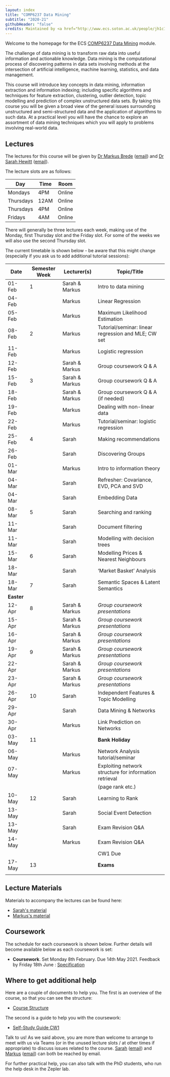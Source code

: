 ```yaml
---
layout: index
title: "COMP6237 Data Mining"
subtitle: "2020-21"
githubHeader: "false"
credits: Maintained by <a href="http://www.ecs.soton.ac.uk/people/jh1c18">Dr Sarah Hewitt</a>.
---
```


Welcome to the homepage for the ECS [COMP6237 Data Mining](https://secure.ecs.soton.ac.uk/module/COMP6237) module.

The challenge of data mining is to transform raw data into useful information and actionable knowledge. Data mining is the computational process of discovering patterns in data sets involving methods at the intersection of artificial intelligence, machine learning, statistics, and data management. 

This course will introduce key concepts in data mining, information extraction and information indexing; including specific algorithms and techniques for feature extraction, clustering, outlier detection, topic modelling and prediction of complex unstructured data sets. By taking this course you will be given a broad view of the general issues surrounding unstructured and semi-structured data and the application of algorithms to such data. At a practical level you will have the chance to explore an assortment of data mining techniques which you will apply to problems involving real-world data. 

## Lectures
The lectures for this course will be given by <a href="http://www.ecs.soton.ac.uk/people/mb8">Dr Markus Brede</a> ([email](mailto:mb8@ecs.soton.ac.uk)) and <a href="http://www.ecs.soton.ac.uk/people/sh7n18">Dr Sarah Hewitt</a> ([email](mailto:sarah.hewitt@soton.ac.uk)). 

The lecture slots are as follows:

Day        | Time | Room   
-----------|------|-----------------------
Mondays    | 4PM	| Online
Thursdays	 | 12AM	| Online
Thursdays	 | 4PM	| Online
Fridays	   | 4AM	| Online

There will generally be three lectures each week, making use of the Monday, first Thursday slot and the Friday slot. For some of the weeks we will also use the second Thursday slot. 

<!---When we are not using sessions for formal teaching, the rooms are available for you to use for the group project. At those times both Sarah & Markus will endeavour to be in their respective offices should you wish to get assistance with any aspects of the course (it is advisable to email us before to give us a heads-up that you're coming though).--->

The current timetable is shown below - be aware that this might change (especially if you ask us to add additional tutorial sessions):

| Date       | Semester Week | Lecturer(s)     | Topic/Title                                           | 
|------------|---------------|-----------------|-------------------------------------------------------| 
| 01-Feb     | 1             | Sarah & Markus  | Intro to data mining                                  | 
| 04-Feb     |               | Markus          | Linear Regression                                     |
| 05-Feb     |               | Markus          | Maximum Likelihood Estimation                         | 
| 08-Feb     | 2             | Markus          | Tutorial/seminar: linear regression and MLE; CW  set  | 
| 11-Feb     |               | Markus          | Logistic regression                                   |
| 12-Feb     |               | Sarah & Markus  | Group coursework Q & A                                |
| 15-Feb     | 3             | Sarah & Markus  | Group coursework Q & A                                |
| 18-Feb     |               | Sarah & Markus  | Group coursework Q & A (if needed)                    | 
| 19-Feb     |               | Markus          | Dealing with non-linear data                          |
| 22-Feb     |               | Markus          | Tutorial/seminar: logistic regression                 |
| 25-Feb     | 4             | Sarah           | Making recommendations                                | 
| 26-Feb     |               | Sarah           | Discovering Groups                                    | 
| 01-Mar     |               | Markus          | Intro to information theory                           |
| 04-Mar     |               | Sarah           | Refresher: Covariance, EVD, PCA and SVD               | 
| 04-Mar     |               | Sarah           | Embedding Data                                        |
| 08-Mar     | 5             | Sarah           | Searching and ranking                                 |
| 11-Mar     |               | Sarah           | Document filtering                                    |
| 11-Mar     |               | Sarah           | Modelling with decision trees                         |
| 15-Mar     | 6             | Sarah           | Modelling Prices & Nearest Neighbours                 | 
| 18-Mar     |               | Sarah           | ‘Market Basket’ Analysis                              |
| 18-Mar     | 7             | Sarah           | Semantic Spaces & Latent Semantics                    | 
| **Easter** |               |                 |                                                       | 
| 12-Apr     | 8             | Sarah & Markus  | _Group coursework presentations_                      | 
| 15-Apr     |               | Sarah & Markus  | _Group coursework presentations_                      | 
| 16-Apr     |               | Sarah & Markus  | _Group coursework presentations_                      | 
| 19-Apr     | 9             | Sarah & Markus  | _Group coursework presentations_                      | 
| 22-Apr     |               | Sarah & Markus  | _Group coursework presentations_                      | 
| 23-Apr     |               | Sarah & Markus  | _Group coursework presentations_                      |
| 26-Apr     | 10            | Sarah           | Independent Features & Topic Modelling                | 
| 29-Apr     |               | Sarah           | Data Mining & Networks                                | 
| 30-Apr     |               | Markus          | Link Prediction on Networks                           |
| 03-May     | 11            |                 |**Bank Holiday**
| 06-May     |               | Markus          | Network Analysis tutorial/seminar                     | 
| 07-May     |               | Markus          | Exploiting network structure for information retrieval|
|            |               |                 | (page rank etc.)                                      | 
| 10-May     | 12            | Sarah           | Learning to Rank                                      | 
| 13-May     |               | Sarah           | Social Event Detection                                | 
| 13-May     |               | Sarah           | Exam Revision Q&A                                     |
| 14-May     |               | Markus          | Exam Revision Q&A                                     | 
|            |               |                 | CW1 Due                                               | 
| 17-May     | 13            |                 | **Exams**                                             |
|            |               |                 |                                                       |

## Lecture Materials
Materials to accompany the lectures can be found here:

* [Sarah's material](jon.html)
* [Markus's material](http://users.ecs.soton.ac.uk/mb8/stats/datamining.html)

## Coursework
The schedule for each coursework is shown below. Further details will become available below as each coursework is set:

* **Coursework**. Set Monday 8th February. Due 14th May 2021. Feedback by Friday 18th June : [Specification](cw/coursework1.html)
<!---* **Coursework 2**. Set Monday 17th February. Due Friday 1st May 16:00. Feedback by 12th June 16:00 : [Specification](cw/coursework2.html)--->

## Where to get additional help
Here are a couple of documents to help you. The first is an overview of the course, so that you can see the structure: 
* [Course Structure](./lectures/pdf/COMP6237KO.pdf)

The second is a guide to help you with the coursework:
* [Self-Study Guide CW1](./lectures/pdf/CW1SelfStudyGuide.pdf)

Talk to us! As we said above, you are more than welcome to arrange to meet with us via Teams (or in the unused lecture slots / at other times if appropriate) to discuss issues related to the course. <a href="http://www.ecs.soton.ac.uk/people/sh7n18">Sarah</a> ([email](mailto:sarah.hewitt@soton.ac.uk)) and <a href="http://www.ecs.soton.ac.uk/people/mb8">Markus</a> ([email](mailto:mb8@ecs.soton.ac.uk)) can both be reached by email.
<!---or by coming to find us in our offices (32/3017 for Sarah & 32/4033 for Markus). --->

For further practical help, you can also talk with the PhD students, who run the help desk in the Zepler lab.

